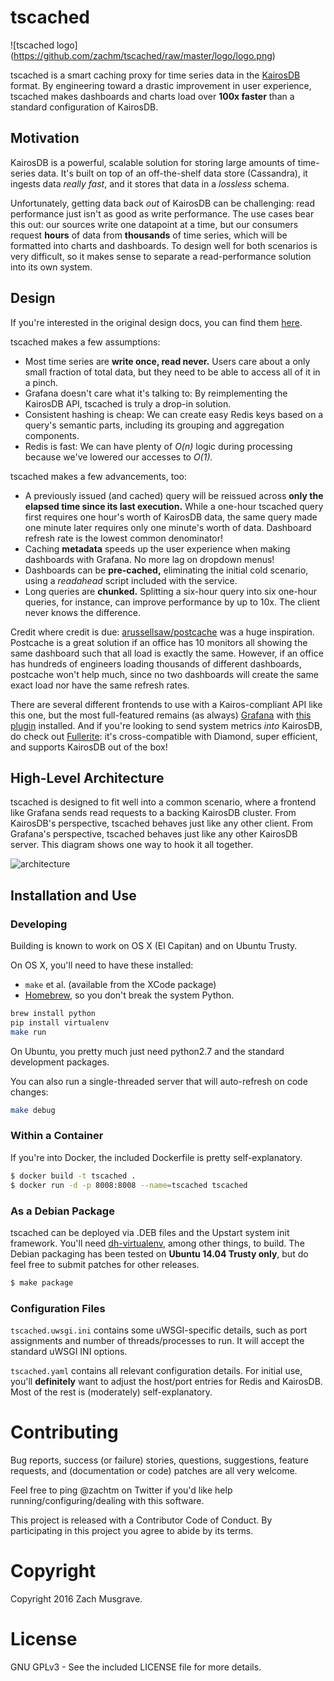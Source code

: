 # tscached

![tscached logo]
(https://github.com/zachm/tscached/raw/master/logo/logo.png)

tscached is a smart caching proxy for time series data in the [KairosDB](https://kairosdb.github.io/) format. By engineering toward a drastic improvement in user experience, tscached makes dashboards and charts load over **100x faster** than a standard configuration of KairosDB.

## Motivation

KairosDB is a powerful, scalable solution for storing large amounts of time-series data. It's built on top of an off-the-shelf data store (Cassandra), it ingests data *really fast*, and it stores that data in a *lossless* schema.

Unfortunately, getting data back *out* of KairosDB can be challenging: read performance just isn't as good as write performance. The use cases bear this out: our sources write one datapoint at a time, but our consumers request **hours** of data from **thousands** of time series, which will be formatted into charts and dashboards. To design well for both scenarios is very difficult, so it makes sense to separate a read-performance solution into its own system.

## Design

If you're interested in the original design docs, you can find them [here](https://github.com/zachm/tscached/blob/master/DESIGN.md).

tscached makes a few assumptions:
* Most time series are **write once, read never.** Users care about a only small fraction of total data, but they need to be able to access all of it in a pinch.
* Grafana doesn't care what it's talking to: By reimplementing the KairosDB API, tscached is truly a drop-in solution.
* Consistent hashing is cheap: We can create easy Redis keys based on a query's semantic parts, including its grouping and  aggregation components.
* Redis is fast: We can have plenty of *O(n)* logic during processing because we've lowered our accesses to *O(1).*

tscached makes a few advancements, too:
* A previously issued (and cached) query will be reissued across **only the elapsed time since its
last execution.** While a one-hour tscached query first requires one hour's worth of KairosDB data, the same query made one minute later requires only one minute's worth of data. Dashboard refresh rate is the lowest common denominator!
* Caching **metadata** speeds up the user experience when making dashboards with Grafana. No more lag on dropdown menus!
* Dashboards can be **pre-cached,** eliminating the initial cold scenario, using a *readahead* script included with the service.
* Long queries are **chunked.** Splitting a six-hour query into six one-hour queries, for instance, can improve performance by up to 10x. The client never knows the difference.

Credit where credit is due: [arussellsaw/postcache](https://github.com/arussellsaw/postcache) was a huge inspiration. Postcache is a great solution if an office has 10 monitors all showing the same dashboard such that all load is exactly the same. However, if an office has hundreds of engineers loading thousands of different dashboards, postcache won't help much, since no two dashboards will create the same exact load nor have the same refresh rates.

There are several different frontends to use with a Kairos-compliant API like this one, but the most full-featured remains (as always) [Grafana](http://grafana.org/) with [this plugin](https://github.com/grafana/kairosdb-datasource) installed. And if you're looking to send system metrics *into* KairosDB, do check out [Fullerite](http://github.com/Yelp/fullerite/): it's cross-compatible with Diamond, super efficient, and supports KairosDB out of the box!

## High-Level Architecture
tscached is designed to fit well into a common scenario, where a frontend like Grafana sends read requests to a backing KairosDB cluster. From KairosDB's perspective, tscached behaves just like any other client. From Grafana's perspective, tscached behaves just like any other KairosDB server. This diagram shows one way to hook it all together.

![architecture](https://github.com/zachm/tscached/raw/master/example_architecture.png)


## Installation and Use

### Developing

Building is known to work on OS X (El Capitan) and on Ubuntu Trusty.

On OS X, you'll need to have these installed:
* ```make``` et al. (available from the XCode package)
* [Homebrew](http://brew.sh/), so you don't break the system Python.
```bash
brew install python
pip install virtualenv
make run
```

On Ubuntu, you pretty much just need python2.7 and the standard development packages.

You can also run a single-threaded server that will auto-refresh on code changes:
```bash
make debug
```


### Within a Container
If you're into Docker, the included Dockerfile is pretty self-explanatory.
```bash
$ docker build -t tscached .
$ docker run -d -p 8008:8008 --name=tscached tscached
```

### As a Debian Package
tscached can be deployed via .DEB files and the Upstart system init framework. You'll need [dh-virtualenv](https://github.com/spotify/dh-virtualenv), among other things, to build. The Debian packaging has been tested on **Ubuntu 14.04 Trusty only**, but do feel free to submit patches for other releases.
```bash
$ make package
```

### Configuration Files

```tscached.uwsgi.ini``` contains some uWSGI-specific details, such as port assignments and number of threads/processes to run. It will accept the standard uWSGI INI options.

```tscached.yaml``` contains all relevant configuration details. For initial use, you'll **definitely** want to adjust the host/port entries for Redis and KairosDB. Most of the rest is (moderately) self-explanatory.


# Contributing

Bug reports, success (or failure) stories, questions, suggestions, feature requests, and (documentation or code) patches are all very welcome.

Feel free to ping @zachtm on Twitter if you'd like help running/configuring/dealing with this software.

This project is released with a Contributor Code of Conduct. By participating in this project you agree to abide by its terms.

# Copyright

Copyright 2016 Zach Musgrave.

# License

GNU GPLv3 - See the included LICENSE file for more details.
